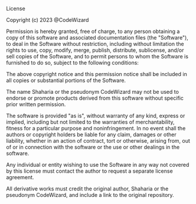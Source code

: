 License

Copyright (c) 2023 @CodeWizard

Permission is hereby granted, free of charge, to any person obtaining a copy of this software and associated documentation files (the "Software"), to deal in the Software without restriction, including without limitation the rights to use, copy, modify, merge, publish, distribute, sublicense, and/or sell copies of the Software, and to permit persons to whom the Software is furnished to do so, subject to the following conditions:

The above copyright notice and this permission notice shall be included in all copies or substantial portions of the Software.

The name Shaharia or the pseudonym CodeWizard may not be used to endorse or promote products derived from this software without specific prior written permission.

The software is provided "as is", without warranty of any kind, express or implied, including but not limited to the warranties of merchantability, fitness for a particular purpose and noninfringement. In no event shall the authors or copyright holders be liable for any claim, damages or other liability, whether in an action of contract, tort or otherwise, arising from, out of or in connection with the software or the use or other dealings in the software.

Any individual or entity wishing to use the Software in any way not covered by this license must contact the author to request a separate license agreement.

All derivative works must credit the original author, Shaharia or the pseudonym CodeWizard, and include a link to the original repository.